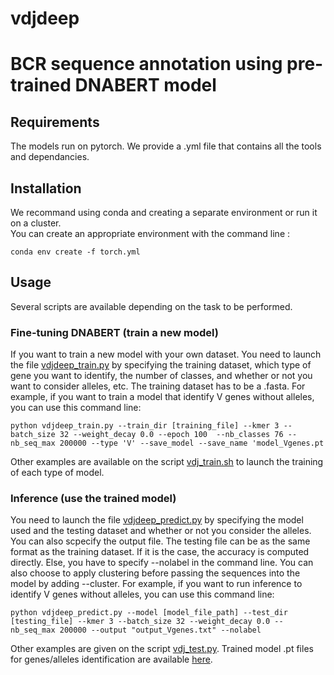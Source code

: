 # vdjdeep

# BCR sequence annotation using pre-trained DNABERT model

## Requirements
The models run on pytorch. We provide a .yml file that contains all the tools and dependancies.

## Installation
We recommand using conda and creating a separate environment or run it on a cluster.  
You can create an appropriate environment with the command line :
```
conda env create -f torch.yml
```

## Usage
Several scripts are available depending on the task to be performed.

### Fine-tuning DNABERT (train a new model)
If you want to train a new model with your own dataset. 
You need to launch the file [vdjdeep_train.py](https://github.com/kdradjat/vdjdeep/blob/main/single_task/vdjdeep_train.py) by specifying the training dataset, which type of gene you want to identify, the number of classes, and whether or not you want to consider alleles, etc. The training dataset has to be a .fasta. 
For example, if you want to train a model that identify V genes without alleles, you can use this command line:
```
python vdjdeep_train.py --train_dir [training_file] --kmer 3 --batch_size 32 --weight_decay 0.0 --epoch 100  --nb_classes 76 --nb_seq_max 200000 --type 'V' --save_model --save_name 'model_Vgenes.pt
```
Other examples are available on the script [vdj_train.sh](https://github.com/kdradjat/vdjdeep/blob/main/vdj_train.sh) to launch the training of each type of model.

### Inference (use the trained model)
You need to launch the file [vdjdeep_predict.py](https://github.com/kdradjat/vdjdeep/blob/main/single_task/vdjdeep_predict.py) by specifying the model used and the testing dataset and whether or not you consider the alleles. You can also scpecify the output file. 
The testing file can be as the same format as the training dataset. If it is the case, the accuracy is computed directly. Else, you have to specify --nolabel in the command line. 
You can also choose to apply clustering before passing the sequences into the model by adding --cluster. 
For example, if you want to run inference to identify V genes without alleles, you can use this command line:
```
python vdjdeep_predict.py --model [model_file_path] --test_dir [testing_file] --kmer 3 --batch_size 32 --weight_decay 0.0 --nb_seq_max 200000 --output "output_Vgenes.txt" --nolabel 
```
Other examples are given on the script [vdj_test.py](https://github.com/kdradjat/vdjdeep/blob/main/vdj_test.sh). 
Trained model .pt files for genes/alleles identification are available [here](https://dropsu.sorbonne-universite.fr/s/QztBEcMSX5RWTJi).
